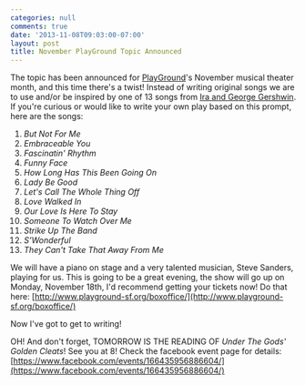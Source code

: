 ```yaml
---
categories: null
comments: true
date: '2013-11-08T09:03:00-07:00'
layout: post
title: November PlayGround Topic Announced
---
```


The topic has been announced for [PlayGround](http://www.playground-sf.org/)'s November musical theater month, and this time there's a twist! Instead of writing original songs we are to use and/or be inspired by one of 13 songs from [Ira and George Gershwin](http://gershwin.com/home). If you're curious or would like to write your own play based on this prompt, here are the songs:

1. *But Not For Me*
1. *Embraceable You*
1. *Fascinatin' Rhythm*
1. *Funny Face*
1. *How Long Has This Been Going On*
1. *Lady Be Good*
1. *Let's Call The Whole Thing Off*
1. *Love Walked In*
1. *Our Love Is Here To Stay*
1. *Someone To Watch Over Me*
1. *Strike Up The Band*
1. *S’Wonderful*
1. *They Can't Take That Away From Me*

We will have a piano on stage and a very talented musician, Steve Sanders, playing for us. This is going to be a great evening, the show will go up on Monday, November 18th, I'd recommend getting your tickets now! Do that here: [http://www.playground-sf.org/boxoffice/](http://www.playground-sf.org/boxoffice/)

Now I've got to get to writing!

OH! And don't forget, TOMORROW IS THE READING OF *Under The Gods' Golden Cleats*! See you at 8! Check the facebook event page for details: [https://www.facebook.com/events/166435956886604/](https://www.facebook.com/events/166435956886604/)